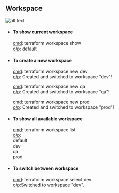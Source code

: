 ## Workspace


![alt text](workspaces.avif)


* #### To show current workspace<br/>
    <ins>cmd</ins>: terraform workspace show<br/>
    <ins>o/p</ins>: default<br/>

* #### To create a new workspace<br/>
    <ins>cmd</ins>: terraform workspace new dev<br/>
    <ins>o/p</ins>: Created and switched to workspace "dev"!<br/>

    <ins>cmd</ins>: terraform workspace new qa<br/>
    <ins>o/p</ins>: Created and switched to workspace "qa"!<br/>

   <ins>cmd</ins>: terraform workspace new prod<br/>
    <ins>o/p</ins>: Created and switched to workspace "prod"!<br/>

* #### To show all available workspace<br/>
    <ins>cmd</ins>: terraform workspace list<br/>
    <ins>o/p</ins>: <br/>
    default<br/>
    dev<br/>
    qa<br/>
    prod<br/>

* #### To switch between workspace<br/>
    <ins>cmd</ins>: terraform workspace select dev<br/>
    <ins>o/p</ins>:Switched to workspace "dev".